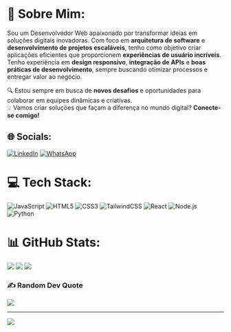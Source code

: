 # 💫 Sobre Mim:
Sou um Desenvolvedor Web apaixonado por transformar ideias em soluções digitais inovadoras. Com foco em **arquitetura de software** e **desenvolvimento de projetos escaláveis**, tenho como objetivo criar aplicações eficientes que proporcionem **experiências de usuário incríveis**.  
Tenho experiência em **design responsivo**, **integração de APIs** e **boas práticas de desenvolvimento**, sempre buscando otimizar processos e entregar valor ao negócio.

🔍 Estou sempre em busca de **novos desafios** e oportunidades para colaborar em equipes dinâmicas e criativas.  
💡 Vamos criar soluções que façam a diferença no mundo digital? **Conecte-se comigo!**



## 🌐 Socials:
[![LinkedIn](https://img.shields.io/badge/LinkedIn-0077B5?style=for-the-badge&logo=linkedin&logoColor=white)](https://www.linkedin.com/in/ademar-junior-479a67343/)
[![WhatsApp](https://img.shields.io/badge/WhatsApp-25D366?style=for-the-badge&logo=whatsapp&logoColor=white)](https://wa.me/5569993041891)


# 💻 Tech Stack:
![JavaScript](https://img.shields.io/badge/javascript-%23323330.svg?style=for-the-badge&logo=javascript&logoColor=%23F7DF1E) ![HTML5](https://img.shields.io/badge/html5-%23E34F26.svg?style=for-the-badge&logo=html5&logoColor=white) ![CSS3](https://img.shields.io/badge/css3-%231572B6.svg?style=for-the-badge&logo=css3&logoColor=white) ![TailwindCSS](https://img.shields.io/badge/tailwindcss-%2338B2AC.svg?style=for-the-badge&logo=tailwindcss&logoColor=white) ![React](https://img.shields.io/badge/react-%2361DAFB.svg?style=for-the-badge&logo=react&logoColor=black) ![Node.js](https://img.shields.io/badge/node.js-%23339933.svg?style=for-the-badge&logo=nodedotjs&logoColor=white) ![Python](https://img.shields.io/badge/python-%233776AB.svg?style=for-the-badge&logo=python&logoColor=white)




# 📊 GitHub Stats:
![](https://github-readme-stats.vercel.app/api?username=ademarjmjr&theme=yeblu&hide_border=false&include_all_commits=false&count_private=false)
![](https://github-readme-streak-stats.herokuapp.com/?user=ademarjmjr&theme=yeblu&hide_border=false)
![](https://github-readme-stats.vercel.app/api/top-langs/?username=ademarjmjr&theme=yeblu&hide_border=false&include_all_commits=false&count_private=false&layout=compact)

### ✍️ Random Dev Quote
![](https://quotes-github-readme.vercel.app/api?type=horizontal&theme=radical)

---
![](https://visitcount.itsvg.in/api?id=ademarjmjr&icon=0&color=0)


<!-- Proudly created with GPRM ( https://gprm.itsvg.in ) -->
